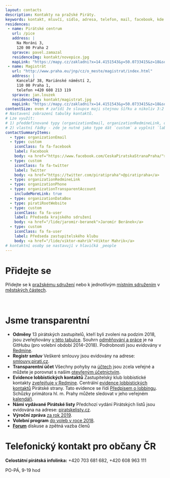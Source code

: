 ```yaml
---
layout: contacts
description: Kontakty na pražské Piráty.
keywords: kontakt, mluvčí, sídlo, adresa, telefon, mail, facebook, kde najdu, kde jsou, pirati praha, praha
residences:
 - name: Pirátské centrum
   url: /pice
   address: |
     Na Moráni 3,
     120 00 Praha 2
   spravce: pavel.zamazal
   residenceImg: kontakt/novepice.jpg
   mapLink: "https://mapy.cz/zakladni?x=14.4151543&y=50.0733415&z=18&source=addr&id=9018965&q=Na%20Mor%C3%A1ni%203"
 - name: Magistrát
   url: "http://www.praha.eu/jnp/cz/o_meste/magistrat/index.html"
   address: |
     Kancelář 38, Mariánské náměstí 2, 
     110 00 Praha 1,
     telefon +420 608 213 119
   spravce: jan.louzek
   residenceImg: kontakt/magistrat.jpg
   mapLink: "https://mapy.cz/zakladni?x=14.4151543&y=50.0733415&z=18&source=addr&id=9018965&q=Na%20Mor%C3%A1ni%203"
contentSize: even # zařídí že sloupce maji stejnou šířku a nikoliv 3:2 jak je default 
# Nastavení zobrazení tabulky kontaktů.
# Lze využít:
# 1) předdefinované typy (organizationEmail, organizationRedmineLink, organizationPhone, organizationTransparentAccount, organizationDataBox, piratiRootWebsite)
# 2) vlastní řádky - zde je nutné jako type dát `custom` a vyplnit `label` a `body`
contactSummaryItems:
  - type: organizationEmail
  - type: custom
    iconClass: fa fa-facebook
    label: Facebook
    body: <a href="https://www.facebook.com/CeskaPiratskaStranaPraha/">CeskaPiratskaStranaPraha</a>
  - type: custom
    iconClass: fa fa-twitter
    label: Twitter
    body: <a href="https://twitter.com/piratipraha">@piratipraha</a>
  - type: organizationRedmineLink
  - type: organizationPhone
  - type: organizationTransparentAccount
    includeMoreLink: true
  - type: organizationDataBox
  - type: piratiRootWebsite
  - type: custom
    iconClass: fa fa-user
    label: Předseda krajského sdružení
    body: <a href="/lide/jaromir-beranek">Jaromír Beránek</a>
  - type: custom
    iconClass: fa fa-user
    label: Předseda zastupitelského klubu
    body: <a href="/lide/viktor-mahrik">Viktor Mahrik</a>
# kontaktní osoby se nastavují v hlavičká _people
---
```


<div class="o-section-header o-section-header--indented">
  <h1 class="t-h2-alt">Přidejte se</h1>
</div>

Přidejte se k [pražskému sdružení](/pripoj-se) nebo k jednotlivým [místním sdružením](/mestske-casti) v [městských částech](/mestske-casti).

<br>

<div class="o-section-header o-section-header--indented">
  <h1 class="t-h2-alt">Jsme transparentní</h1>
</div>


* **Odměny** 13 pirátských zastupitelů, kteří byli zvoleni na podzim 2018, jsou zveřejňovány <a href="https://praha.pirati.cz/odmeny.html">v této tabulce</a>. Souhrn <a href="https://github.com/pirati-cz/KlubPraha/tree/master/odmeny">odměňování a práce</a> je na GitHubu (pro volební období 2014–2018). Podrobnosti jsou evidovány v <a href="https://redmine.pirati.cz/projects/praha">Redmine</a>. 
* **Registr smluv** Veškeré smlouvy jsou evidovány na adrese: <a href="http://smlouvy.pirati.cz">smlouvy.pirati.cz</a>.
* **Transparentní účet** Všechny pohyby na <a href="https://ucet.pirati.cz">účtech</a> jsou zcela veřejné a můžete je porovnat s našim <a href="https://piroplaceni.pirati.cz">otevřeným účetnictvím</a>.
* **Evidence lobbistických kontaktů** Zastupitelský klub lobbistické kontakty <a href="https://redmine.pirati.cz/projects/praha/issues?utf8=%E2%9C%93&set_filter=1&f[]=tracker_id&op[tracker_id]=%3D&v[tracker_id][]=13&f[]=&c[]=tracker&c[]=status&c[]=priority&c[]=subject&c[]=assigned_to&c[]=updated_on&group_by=">zveřejňuje v Redmine</a>. Centrální <a href="http://evidence.pirati.cz">evidence lobbistických kontaktů</a> Pirátské strany. Tato evidence se řídí <a href="https://www.pirati.cz/rules/prl">Předpisem o lobbingu</a>. Schůzky primátora hl. m. Prahy můžete sledovat v jeho veřejném <a href="https://posta.mepnet.cz/OWA/calendar/b64e9279be6d463fa47eda3a8ad90b25@praha.eu/59c6d354ff484778a809142c3ec1bf1610958277075503968005/calendar.html"> kalendáři</a>.
* **Námi vydávané Pirátské listy** Předchozí vydání Pirátských listů jsou evidována na adrese: <a href="https://www.piratskelisty.cz/clanek-2015-vsechny-verze-kvetnovych-piratskych-listu-ve-formatu-pdf">piratskelisty.cz</a>.
* **Výroční zpráva** <a href="https://github.com/pirati-web/praha.pirati.cz/blob/master/assets/pdf/vz-2019/vz-2019-web.pdf">za rok 2019</a>.
* **Volební program** <a href="https://github.com/pirati-web/praha.pirati.cz/blob/master/assets/pdf/program-2018-forum.pdf">do voleb v roce 2018</a>.
* **<a href="https://pirati.cz/forum">Forum</a>** diskuse a zpětná vazba členů


<div class="o-section-header o-section-header--indented">
  <h1 class="t-h2-alt">Telefonický kontakt pro občany ČR</h1>
</div>

**Celostátní pirátská infolinka:**  +420 703 681 682, +420 608 963 111

PO-PÁ, 9-19 hod

